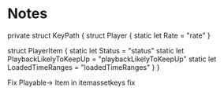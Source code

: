 #  Notes

private struct KeyPath {
struct Player {
static let Rate = "rate"
}

struct PlayerItem {
static let Status = "status"
static let PlaybackLikelyToKeepUp = "playbackLikelyToKeepUp"
static let LoadedTimeRanges = "loadedTimeRanges"
}
}


Fix Playable-> Item in itemassetkeys fix
